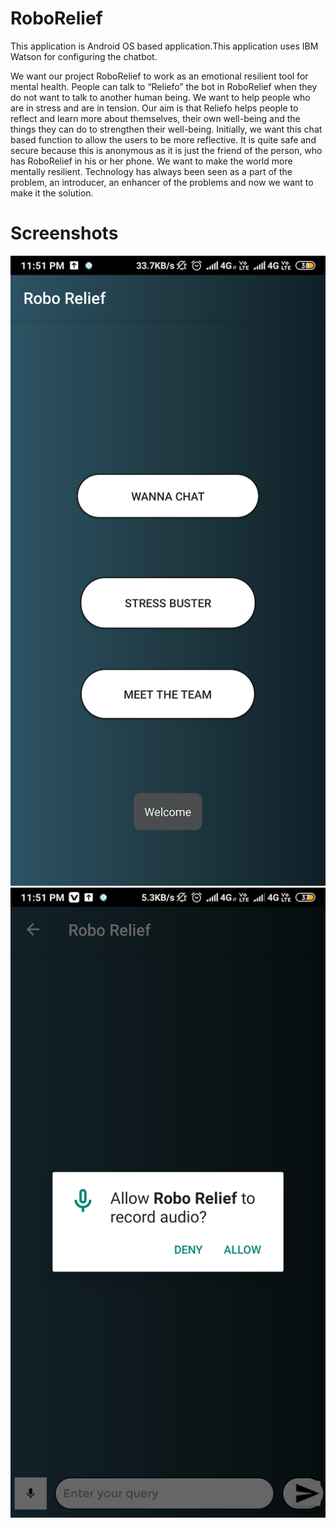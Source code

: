 # RoboRelief

This application is Android OS based application.This application uses IBM Watson for configuring the chatbot.

We want our project RoboRelief to work as an emotional resilient tool for mental health. People can talk 
to “Reliefo” the bot in RoboRelief when they do not want to talk to another human being. We want to 
help people who are in stress and are in tension. Our aim is that Reliefo helps people to reflect and learn 
more about themselves, their own well-being and the things they can do to strengthen their well-being. 
Initially, we want this chat based function to allow the users to be more reflective. It is quite safe and 
secure because this is anonymous as it is just the friend of the person, who has RoboRelief in his or her 
 phone. We want to make the world more mentally resilient. Technology has always been seen as a part 
of the problem, an introducer, an enhancer of the problems and now we want to make it the solution. 

# Screenshots

![Test Image 4](https://github.com/vivekvvk143/RoboRelief/blob/master/RoboRelief%20android%20project/images/Screenshot%201%20(1).png)
![Test Image 4](https://github.com/vivekvvk143/RoboRelief/blob/master/RoboRelief%20android%20project/images/Screenshot%201%20(2).png)
 

